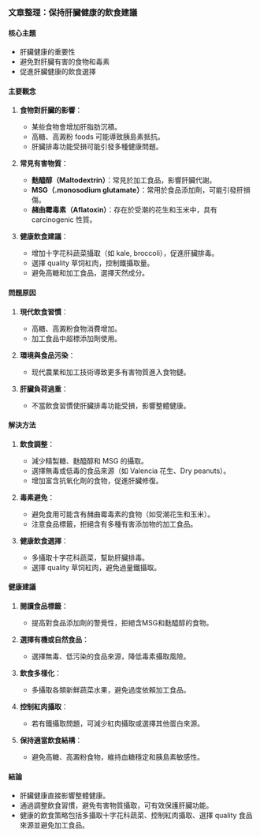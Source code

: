 ### 文章整理：保持肝臟健康的飲食建議

#### 核心主題
- 肝臟健康的重要性
- 避免對肝臟有害的食物和毒素
- 促進肝臟健康的飲食選擇

#### 主要觀念
1. **食物對肝臟的影響**：
   - 某些食物會增加肝脂肪沉積。
   - 高糖、高澱粉 foods 可能導致胰島素抵抗。
   - 肝臟排毒功能受損可能引發多種健康問題。

2. **常見有害物質**：
   - **麩醯醇（Maltodextrin）**：常見於加工食品，影響肝臟代謝。
   - **MSG（.monosodium glutamate）**：常用於食品添加劑，可能引發肝損傷。
   - **赭曲霉毒素（Aflatoxin）**：存在於受潮的花生和玉米中，具有 carcinogenic 性質。

3. **健康飲食建議**：
   - 增加十字花科蔬菜攝取（如 kale, broccoli），促進肝臟排毒。
   - 選擇 quality 草饲紅肉，控制鐵攝取量。
   - 避免高糖和加工食品，選擇天然成分。

#### 問題原因
1. **現代飲食習慣**：
   - 高糖、高澱粉食物消費增加。
   - 加工食品中超標添加劑使用。

2. **環境與食品污染**：
   - 现代農業和加工技術導致更多有害物質進入食物鏈。

3. **肝臟負荷過重**：
   - 不當飲食習慣使肝臟排毒功能受損，影響整體健康。

#### 解決方法
1. **飲食調整**：
   - 減少精製糖、麩醯醇和 MSG 的攝取。
   - 選擇無毒或低毒的食品來源（如 Valencia 花生、Dry peanuts）。
   - 增加富含抗氧化劑的食物，促進肝臟修復。

2. **毒素避免**：
   - 避免食用可能含有赭曲霉毒素的食物（如受潮花生和玉米）。
   - 注意食品標籤，拒絕含有多種有害添加物的加工食品。

3. **健康飲食選擇**：
   - 多攝取十字花科蔬菜，幫助肝臟排毒。
   - 選擇 quality 草饲紅肉，避免過量鐵攝取。

#### 健康建議
1. **閱讀食品標籤**：
   - 提高對食品添加劑的警覺性，拒絕含MSG和麩醯醇的食物。
   
2. **選擇有機或自然食品**：
   - 選擇無毒、低污染的食品來源，降低毒素攝取風險。

3. **飲食多樣化**：
   - 多攝取各類新鮮蔬菜水果，避免過度依賴加工食品。

4. **控制紅肉攝取**：
   - 若有鐵攝取問題，可減少紅肉攝取或選擇其他蛋白來源。

5. **保持適當飲食結構**：
   - 避免高糖、高澱粉食物，維持血糖穩定和胰島素敏感性。

#### 結論
- 肝臟健康直接影響整體健康。
- 通過調整飲食習慣，避免有害物質攝取，可有效保護肝臟功能。
- 健康的飲食策略包括多攝取十字花科蔬菜、控制紅肉攝取、選擇 quality 食品來源並避免加工食品。